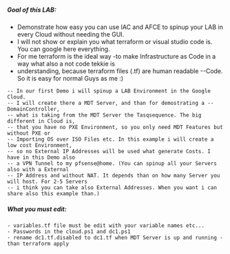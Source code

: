 ##### Goal of this LAB: 
- Demonstrate how easy you can use IAC and AFCE to spinup your LAB in every Cloud without needing the GUI.
- I will not show or explain you what terraform or visual studio code is. You can google here everything.
- For me terraform is the ideal way -to make Infrastructure as Code in a way what also a not code tekkie is
- understanding, because terraform files (.tf) are human readable --Code. So it is easy for normal Guys as me :)

`````
-- In our first Demo i will spinup a LAB Environment in the Google Cloud.
-- I will create there a MDT Server, and than for demostrating a -- DomainController,
-- what is taking from the MDT Server the Tasqsequence. The big different in Cloud is,
-- that you have no PXE Environment, so you only need MDT Features but without PXE or
-- Importing OS over ISO Files etc. In this example i will create a low cost Environment,
-- so no External IP Addresses will be used what generate Costs. I have in this Demo also
-- a VPN Tunnel to my pfsense@home. (You can spinup all your Servers also with a External
-- IP Address and without NAT. It depends than on how many Server you will host. For 2-5 Servers
-- i think you can take also External Addresses. When you want i can share also this example than.)
`````
##### What you must edit:
`````
- variables.tf file must be edit with your variable names etc...
- Passwords in the cloud.ps1 and dc1.ps1
- rename dc1.tf.disabled to dc1.tf when MDT Server is up and running - than terraform apply
`````
